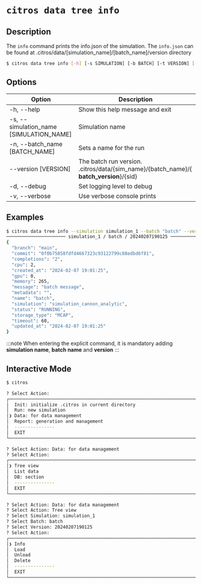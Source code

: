 # `citros data tree info`

## Description

The `info` command prints the info.json of the simulation.
The `info.json` can be found at .citros/data/[simulation_name]/[batch_name]/version directory

```bash
$ citros data tree info [-h] [-s SIMULATION] [-b BATCH] [-t VERSION] [-d] [-v]
```

## Options
Option|Description
|--|--|
|-h, --help       |       Show this help message and exit|
|-s, --simulation_name [SIMULATION_NAME]       |       Simulation name|
|-n, --batch_name [BATCH_NAME]       |       Sets a name for the run|
|--version [VERSION]       |       The batch run version.<br/>.citros/data/{sim_name}/{batch_name}/{ **batch_version**}/{sid}|
|-d, --debug       |       Set logging level to debug|
|-v, --verbose       |       Use verbose console prints|



## Examples

```sh
$ citros data tree info --simulation simulation_1 --batch "batch" --version 20240207190125
────────────────────── simulation_1 / batch / 20240207190125 ───────────────────────
{
  "branch": "main",
  "commit": "0f0b75858fdfd4667323c93122799c88edbd6f81",
  "completions": "2",
  "cpu": 2,
  "created_at": "2024-02-07 19:01:25",
  "gpu": 0,
  "memory": 265,
  "message": "batch message",
  "metadata": "",
  "name": "batch",
  "simulation": "simulation_cannon_analytic",
  "status": "RUNNING",
  "storage_type": "MCAP",
  "timeout": 60,
  "updated_at": "2024-02-07 19:01:25"
}
```


:::note
When entering the explicit command, it is mandatory adding **simulation name**, **batch name** and **version**
:::

## Interactive Mode

```bash
$ citros
```

```sh
? Select Action: 
┌────────────────────────────────────────────────────────────────────────────────────┐
│  Init: initialize .citros in current directory                                     │
│  Run: new simulation                                                               │
│❯ Data: for data management                                                         │
│  Report: generation and management                                                 │
│  ---------------                                                                   │
│  EXIT                                                                              │
└────────────────────────────────────────────────────────────────────────────────────┘
```

```sh
? Select Action: Data: for data management 
? Select Action: 
┌────────────────────────────────────────────────────────────────────────────────────┐
│❯ Tree view                                                                         │
│  List data                                                                         │
│  DB: section                                                                       │
│  ---------------                                                                   │
│  EXIT                                                                              │
└────────────────────────────────────────────────────────────────────────────────────┘
```

```sh
? Select Action: Data: for data management 
? Select Action: Tree view
? Select Simulation: simulation_1
? Select Batch: batch
? Select Version: 20240207190125
? Select Action: 
┌──────────────────────────────────────────────────────────────────────────────────┐
│❯ Info                                                                            │
│  Load                                                                            │
│  Unload                                                                          │
│  Delete                                                                          │
│  ---------------                                                                 │
│  EXIT                                                                            │
└──────────────────────────────────────────────────────────────────────────────────┘
```